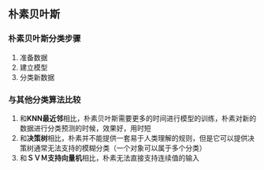 ## 朴素贝叶斯

### 朴素贝叶斯分类步骤
1. 准备数据
2. 建立模型
3. 分类新数据

### 与其他分类算法比较
1. 和**KNN最近邻**相比，朴素贝叶斯需要更多的时间进行模型的训练，朴素对新的数据进行分类预测的时候，效果好，用时短
2. 和**决策树**相比，朴素并不能提供一套易于人类理解的规则，但是它可以提供决策树通常无法支持的模糊分类（一个对象可以属于多个分类）
3. 和**ＳＶＭ支持向量机**相比，朴素无法直接支持连续值的输入

